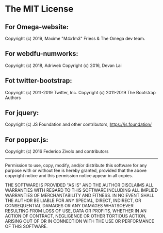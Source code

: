 # The MIT License

## For Omega-website:
Copyright (c) 2019, Maxime "M4x1m3" Friess & The Omega dev team.

## For webdfu-numworks:
Copyright (c) 2018, Adriweb
Copyright (c) 2016, Devan Lai

## Fot twitter-bootstrap:
Copyright (c) 2011-2019 Twitter, Inc.
Copyright (c) 2011-2019 The Bootstrap Authors

## For jquery:
Copyright (c) JS Foundation and other contributors, https://js.foundation/

## For popper.js:
Copyright (c) 2016 Federico Zivolo and contributors

---

Permission to use, copy, modify, and/or distribute this software for any
purpose with or without fee is hereby granted, provided that the above
copyright notice and this permission notice appear in all copies.

THE SOFTWARE IS PROVIDED "AS IS" AND THE AUTHOR DISCLAIMS ALL WARRANTIES
WITH REGARD TO THIS SOFTWARE INCLUDING ALL IMPLIED WARRANTIES OF
MERCHANTABILITY AND FITNESS. IN NO EVENT SHALL THE AUTHOR BE LIABLE FOR
ANY SPECIAL, DIRECT, INDIRECT, OR CONSEQUENTIAL DAMAGES OR ANY DAMAGES
WHATSOEVER RESULTING FROM LOSS OF USE, DATA OR PROFITS, WHETHER IN AN
ACTION OF CONTRACT, NEGLIGENCE OR OTHER TORTIOUS ACTION, ARISING OUT OF
OR IN CONNECTION WITH THE USE OR PERFORMANCE OF THIS SOFTWARE.

